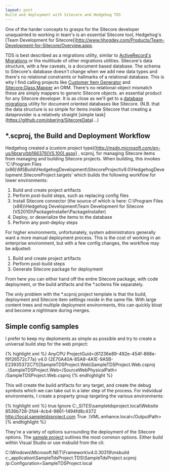 ```yaml
---
layout: post
Build and deployment with Sitecore and Hedgehog TDS
---
```


One of the harder concepts to grasps for the Sitecore developer unaquainted
to working in team's is an essential Sitecore tool, Hedgehog's 
[Team Development for Sitecore](http://www.hhogdev.com/Products/Team-Development-for-Sitecore/Overview.aspx.

TDS is best described as a migrations utility, similar to [ActiveRecord's Migrations](http://guides.rubyonrails.org/migrations.html)
or the multitude of other migrations utilities.
Sitecore's data structure, with a few caveats, is a document based database. The schema
to Sitecore's database doesn't change when we add new data types and there's no relational
constraints or hallmarks of a relational database. This is why I find calling projects
like [Customer Item Generator](https://github.com/Velir/Custom-Item-Generator) and 
[Sitecore.Glass.Mapper](https://github.com/Glass-lu/Glass.Sitecore.Mapper) an ORM. There's
no relational-object mismatch these are simply mappers to generic Sitecore objects.
an essential product for any Sitecore developer. It is as close as we'll
get to a [database migrations](http://guides.rubyonrails.org/migrations.html)
utility for document oriented databases like Sitecore. (N.B. that the data structure
is so simple for items inside Sitecore that creating a dataprovider is a relatively
straight [simple task] (https://github.com/pbering/SitecoreData)...)

## *.scproj, the Build and Deployment Workflow

Hedgehog created a (custom project type)[http://msdn.microsoft.com/en-us/library/bb166376(VS.100).aspx]
, scproj, for managing Sitecore items from managing and building Sitecore projects. When building, this
invokes 'C:\Program Files (x86)\MSBuild\HedgehogDevelopment\SitecoreProject\v9.0\HedgehogDevelopment.SitecoreProject.targets'
which builds the following workflow for lower environments:

1. Build and create project artifacts
2. Perform post-build steps, such as replacing config files
3. Install Sitecore connector (the source of which is here: C:\Program Files (x86)\Hedgehog Development\Team Development for Sitecore (VS2010)\PackageInstaller\PackageInstaller)
4. Deploy, or deserialize the items to the database
5. Perform any post-deploy steps

For higher environments, unfortunately, system administrators generally want a more manual deployment process.
This is the cost of working in an enterprise environment, but with a few config changes, the workflow may be
adjusted:

1. Build and create project artifacts
2. Perform post-build steps
3. Generate Sitecore package for deployment

From here you can either hand off the entire Sitecore package, with code deployment, or the build artifacts and the
*.scitems file separately.

The only problem with the *.scproj project template is that the build, deployment and Sitecore item settings
reside in the same file. With large content trees and multiple deployment environments, this can quickly bloat
and become a nightmare during merges.

## Simple config samples

I prefer to keep my deploments as simple as possible and try to create a universal build step for the web project:

{% highlight xml %}
  <PropertyGroup>
    <Configuration Condition=" '$(Configuration)' == '' ">
    </Configuration>
    <Platform Condition=" '$(Platform)' == '' ">AnyCPU</Platform>
    ProjectGuid>{61236e89-492e-454f-868e-f9126572c77a}</ProjectGuid>
    <TargetFrameworkVersion>v4.0</TargetFrameworkVersion>
    <SourceWebProject>{2E70A40A-85A8-4A1E-9A5B-E23935372C71}|SampleTDSProject.Web\SampleTDSProject.Web.csproj</SourceWebProject>
    <SourceWebPhysicalPath>..\SampleTDSProject.Web\</SourceWebPhysicalPath>
    <SourceWebVirtualPath>/SampleTDSProject.Web.csproj</SourceWebVirtualPath>
  </PropertyGroup>
{% endhighlight %}

This will create the build artifacts for any target, and create the debug symbols which we can
take out in a later step of the process. For individual environments, I create a property group
targeting the various environments:

{% highlight xml %}
  <PropertyGroup Condition=" '$(Configuration)' == 'SampleTDSProject.local' ">
    <DebugSymbols>true</DebugSymbols>
    <RecursiveDeployAction>Ignore</RecursiveDeployAction>
    <SitecoreDeployFolder>C:\_SITES\sampletdsproject.local\Website</SitecoreDeployFolder>
    <SitecoreAccessGuid>8536b728-2fd4-4cb4-9861-1494fd8c4372</SitecoreAccessGuid>
    <SitecoreWebUrl>http://local.sampletdsproject.com</SitecoreWebUrl>
    <InstallSitecoreConnector>True</InstallSitecoreConnector>
    <OutputPath>.\VML.enhance.local\</OutputPath>
  </PropertyGroup>
{% endhighlight %}

They're a variety of options surrounding the deployment of the Sitecore options. The
[sample project](http://www.hhogdev.com/~/media/Files/Products/Team_Development/TDS-Sample.zip)
outlines the most common options. Either build within Visual Studio or use msbuild from the cli:

C:\Windows\Microsoft.NET\Framework\v4.0.30319\msbuild c:\_application\SampleTdsProject.TDS\SampleTdsProject.scproj /p:Configuration=SampleTDSProject.local
